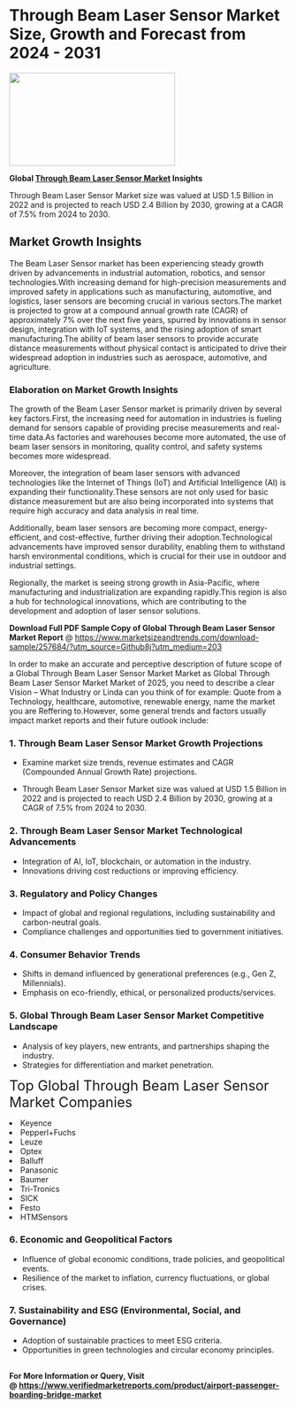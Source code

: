 <H1>Through Beam Laser Sensor Market Size, Growth and Forecast from 2024 - 2031</H1><img class="aligncenter size-medium wp-image-584254" src="https://thirdeyenews.in/wp-content/uploads/2024/09/Global-Market-Research-300x168.jpeg" alt="" width="300" height="168" /><p><strong>Global&nbsp;<a href="https://www.marketsizeandtrends.com/download-sample/257684/?utm_source=Github8j?utm_medium=203">Through Beam Laser Sensor Market</a> Insights</strong></p><p>Through Beam Laser Sensor Market size was valued at USD 1.5 Billion in 2022 and is projected to reach USD 2.4 Billion by 2030, growing at a CAGR of 7.5% from 2024 to 2030.</p><p><h2>Market Growth Insights</h2> <p>The Beam Laser Sensor market has been experiencing steady growth driven by advancements in industrial automation, robotics, and sensor technologies.With increasing demand for high-precision measurements and improved safety in applications such as manufacturing, automotive, and logistics, laser sensors are becoming crucial in various sectors.The market is projected to grow at a compound annual growth rate (CAGR) of approximately 7% over the next five years, spurred by innovations in sensor design, integration with IoT systems, and the rising adoption of smart manufacturing.The ability of beam laser sensors to provide accurate distance measurements without physical contact is anticipated to drive their widespread adoption in industries such as aerospace, automotive, and agriculture.</p> <h3>Elaboration on Market Growth Insights</h3> <p>The growth of the Beam Laser Sensor market is primarily driven by several key factors.First, the increasing need for automation in industries is fueling demand for sensors capable of providing precise measurements and real-time data.As factories and warehouses become more automated, the use of beam laser sensors in monitoring, quality control, and safety systems becomes more widespread.</p> <p>Moreover, the integration of beam laser sensors with advanced technologies like the Internet of Things (IoT) and Artificial Intelligence (AI) is expanding their functionality.These sensors are not only used for basic distance measurement but are also being incorporated into systems that require high accuracy and data analysis in real time.</p> <p>Additionally, beam laser sensors are becoming more compact, energy-efficient, and cost-effective, further driving their adoption.Technological advancements have improved sensor durability, enabling them to withstand harsh environmental conditions, which is crucial for their use in outdoor and industrial settings.</p> <p>Regionally, the market is seeing strong growth in Asia-Pacific, where manufacturing and industrialization are expanding rapidly.This region is also a hub for technological innovations, which are contributing to the development and adoption of laser sensor solutions.</p> <p><span class=""><strong>Download Full PDF Sample Copy of Global Through Beam Laser Sensor Market Report</strong> @ <a href="https://www.marketsizeandtrends.com/download-sample/257684/?utm_source=Github8j?utm_medium=203" target="_blank">https://www.marketsizeandtrends.com/download-sample/257684/?utm_source=Github8j?utm_medium=203</a></span></p><p>In order to make an accurate and perceptive description of future scope of a Global&nbsp;Through Beam Laser Sensor Market Market as Global&nbsp;Through Beam Laser Sensor Market Market of 2025, you need to describe a clear Vision &ndash; What Industry or Linda can you think of for example: Quote from a Technology, healthcare, automotive, renewable energy, name the market you are Reffering to.However, some general trends and factors usually impact market reports and their future outlook include:</p><h3>1.&nbsp;<strong>Through Beam Laser Sensor Market Growth Projections</strong></h3><ul><li>Examine market size trends, revenue estimates and CAGR (Compounded Annual Growth Rate) projections.</li><li><p>Through Beam Laser Sensor Market size was valued at USD 1.5 Billion in 2022 and is projected to reach USD 2.4 Billion by 2030, growing at a CAGR of 7.5% from 2024 to 2030.</p></li></ul><h3>2.&nbsp;<strong>Through Beam Laser Sensor Market Technological Advancements</strong></h3><ul><li>Integration of AI, IoT, blockchain, or automation in the industry.</li><li>Innovations driving cost reductions or improving efficiency.</li></ul><h3>3.&nbsp;<strong>Regulatory and Policy Changes</strong></h3><ul><li>Impact of global and regional regulations, including sustainability and carbon-neutral goals.</li><li>Compliance challenges and opportunities tied to government initiatives.</li></ul><h3>4.&nbsp;<strong>Consumer Behavior Trends</strong></h3><ul><li>Shifts in demand influenced by generational preferences (e.g., Gen Z, Millennials).</li><li>Emphasis on eco-friendly, ethical, or personalized products/services.</li></ul><h3>5.&nbsp;<strong>Global Through Beam Laser Sensor Market Competitive Landscape</strong></h3><ul><li>Analysis of key players, new entrants, and partnerships shaping the industry.</li><li>Strategies for differentiation and market penetration.</li></ul><p data-pm-slice="1 1 []"><span style="color: inherit; font-family: inherit; font-size: 25px;">Top Global Through Beam Laser Sensor Market Companies</span></p><div class="" data-test-id=""><p><li>Keyence</li><li> Pepperl+Fuchs</li><li> Leuze</li><li> Optex</li><li> Balluff</li><li> Panasonic</li><li> Baumer</li><li> Tri-Tronics</li><li> SICK</li><li> Festo</li><li> HTMSensors</li></p></div><h3>6.&nbsp;<strong>Economic and Geopolitical Factors</strong></h3><ul><li>Influence of global economic conditions, trade policies, and geopolitical events.</li><li>Resilience of the market to inflation, currency fluctuations, or global crises.</li></ul><h3>7.&nbsp;<strong>Sustainability and ESG (Environmental, Social, and Governance)</strong></h3><ul><li>Adoption of sustainable practices to meet ESG criteria.</li><li>Opportunities in green technologies and circular economy principles.</li></ul><h2><strong style="font-size: 14px;">For More Information or Query, Visit @&nbsp;</strong><a style="background-color: #ffffff; font-size: 14px;" href="https://www.marketsizeandtrends.com/report/through-beam-laser-sensor-market/" target="_blank">https://www.verifiedmarketreports.com/product/airport-passenger-boarding-bridge-market</a></h2>